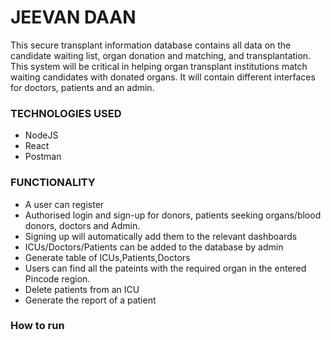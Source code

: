 # JEEVAN DAAN
This secure transplant information database contains all data on the candidate waiting list, organ donation and matching, and transplantation. This system will be critical in helping organ transplant institutions match waiting candidates with donated organs. It will contain different interfaces for doctors, patients and an admin. 
### TECHNOLOGIES USED
* NodeJS 
* React 
* Postman 
### FUNCTIONALITY
* A user can register 
* Authorised login and sign-up for donors, patients seeking organs/blood donors, doctors and Admin. 
* Signing up will automatically add them to the relevant dashboards
* ICUs/Doctors/Patients can be added to the database by admin
* Generate table of ICUs,Patients,Doctors
* Users can find all the pateints with the required organ in the entered Pincode region.
* Delete patients from an ICU
* Generate the report of a patient 
### How to run 


